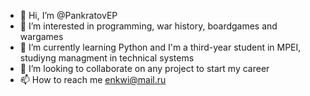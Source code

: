 - 👋 Hi, I’m @PankratovEP
- 👀 I’m interested in programming, war history, boardgames and wargames
- 🌱 I’m currently learning Python and I'm a third-year student in MPEI, studiyng managment in technical systems
- 💞️ I’m looking to collaborate on any project to start my career 
- 📫 How to reach me enkwi@mail.ru

<!---
PankratovEP/PankratovEP is a ✨ special ✨ repository because its `README.md` (this file) appears on your GitHub profile.
You can click the Preview link to take a look at your changes.
--->
